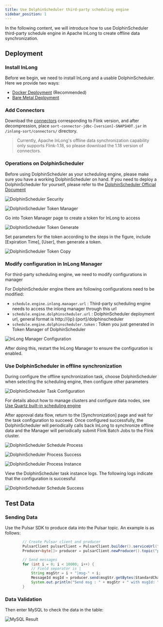 ```yaml
---
title: Use DolphinScheduler third-party scheduling engine
sidebar_position: 1
---
```


In the following content, we will introduce how to use DolphinScheduler third-party schedule engine in Apache InLong to create offline data synchronization.

## Deployment

### Install InLong

Before we begin, we need to install InLong and a usable DolphinScheduler. Here we provide two ways:

- [Docker Deployment](deployment/docker.md) (Recommended)
- [Bare Metal Deployment](deployment/bare_metal.md)

### Add Connectors

Download the [connectors](https://inlong.apache.org/downloads/) corresponding to Flink version, and after decompression, place `sort-connector-jdbc-[version]-SNAPSHOT.jar` in `/inlong-sort/connectors/` directory.

> Currently, Apache InLong's offline data synchronization capability only supports Flink-1.18, so please download the 1.18 version of connectors.

### Operations on DolphinScheduler

Before using DolphinScheduler as your scheduling engine, please make sure you have a working DolphinScheduler on hand. If you need to deploy a DolphinScheduler for yourself, please refer to the [DolphinScheduler Official Document](https://dolphinscheduler.apache.org/zh-cn)

![DolphinScheduler Security](img/dolphinscheduler/ds_security.png)

![DolphinScheduler Token Manager](img/dolphinscheduler/ds_token_manager.png)

Go into Token Manager page to create a token for InLong to access

![DolphinScheduler Token Generate](img/dolphinscheduler/ds_token_generate.png)

Set parameters for the token according to the steps in the figure, include [Expiration Time], [User], then generate a token.

![DolphinScheduler Token Copy](img/dolphinscheduler/ds_token_copy.png)

### Modify configuration in InLong Manager

For third-party scheduling engine, we need to modify configurations in manager

For DolphinScheduler engine there are following configurations need to be modified:

* `schedule.engine.inlong.manager.url` : Third-party scheduling engine needs to access the inlong manager through this url
* `schedule.engine.dolphinscheduler.url` : DolphinScheduler deployment url, general format is http://{ip}:{port}/dolphinscheduler
* `schedule.engine.dolphinscheduler.token` : Token you just generated in Token Manager of DolphinScheduler

![InLong Manager Configuration](img/dolphinscheduler/inlong_manager_conf.png)

After doing this, restart the InLong Manager to ensure the configuration is enabled.

### Use DolphinScheduler in offline synchronization

During configure the offline synchronization task, choose DolphinScheduler when selecting the scheduling engine, then configure other parameters

![DolphinScheduler Task Configuration](img/dolphinscheduler/ds_task_conf.png)

For details about how to manage clusters and configure data nodes, see [Use Quartz built-in scheduling engine](quartz_example.md)

After approval data flow, return to the [Synchronization] page and wait for the task configuration to succeed. Once configured successfully, the DolphinScheduler will periodically calls back InLong to synchronize offline data and the Manager will periodically submit Flink Batch Jobs to the Flink cluster.

![DolphinScheduler Schedule Process](img/dolphinscheduler/ds_schedule_process.png)

![DolphinScheduler Process Success](img/dolphinscheduler/ds_process_success.png)

![DolphinScheduler Process Instance](img/dolphinscheduler/ds_process_instance.png)

View the DolphinScheduler task instance logs. The following logs indicate that the configuration is successful

![DolphinScheduler Schedule Success](img/dolphinscheduler/ds_schedule_success.png)

## Test Data

### Sending Data

Use the Pulsar SDK to produce data into the Pulsar topic. An example is as follows:

```java
        // Create Pulsar client and producer
        PulsarClient pulsarClient = PulsarClient.builder().serviceUrl("pulsar://localhost:6650").build();
        Producer<byte[]> producer = pulsarClient.newProducer().topic("public/default/test").create();

        // Send messages
        for (int i = 0; i < 10000; i++) {
            // Field separator is |
            String msgStr = i + "|msg-" + i;
            MessageId msgId = producer.send(msgStr.getBytes(StandardCharsets.UTF_8));
            System.out.println("Send msg : " + msgStr + " with msgId: " + msgId);
        }
```

### Data Validation

Then enter MySQL to check the data in the table:

![MySQL Result](img/dolphinscheduler/mysql_result.png)
